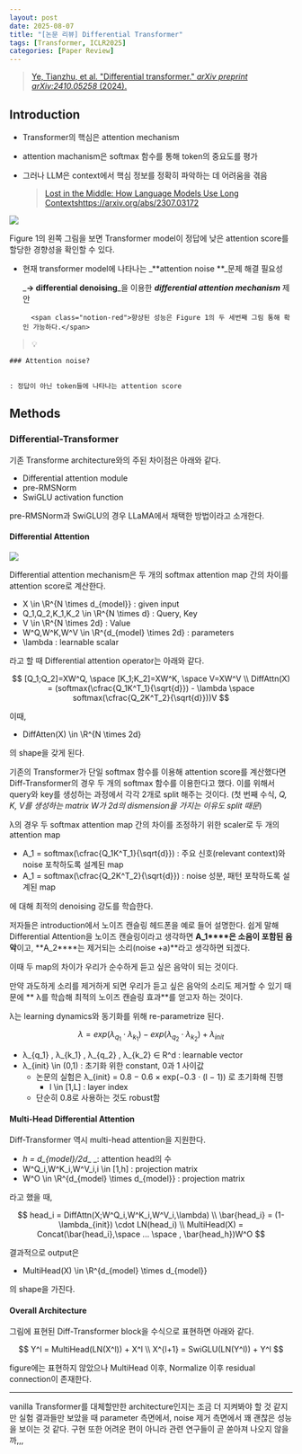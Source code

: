 ```yaml
---
layout: post
date: 2025-08-07
title: "[논문 리뷰] Differential Transformer"
tags: [Transformer, ICLR2025]
categories: [Paper Review]
---
```


> [Ye, Tianzhu, et al. "Differential transformer." ](https://arxiv.org/abs/2410.05258)[_arXiv preprint arXiv:2410.05258_](https://arxiv.org/abs/2410.05258)[ (2024).](https://arxiv.org/abs/2410.05258)



## Introduction

- Transformer의 핵심은 attention mechanism
- attention machanism은 softmax 함수를 통해 token의 중요도를 평가
- 그러나 LLM은 context에서 핵심 정보를 정확히 파악하는 데 어려움을 겪음

	> [Lost in the Middle: How Language Models Use Long Contextshttps://arxiv.org/abs/2307.03172](https://arxiv.org/abs/2307.03172)


![](https://prod-files-secure.s3.us-west-2.amazonaws.com/542b861c-36a8-4051-84e5-8804b6728dba/9083ea56-691a-4752-ae26-47f403431ac8/image.png?X-Amz-Algorithm=AWS4-HMAC-SHA256&X-Amz-Content-Sha256=UNSIGNED-PAYLOAD&X-Amz-Credential=ASIAZI2LB466Y4HQZMJS%2F20250914%2Fus-west-2%2Fs3%2Faws4_request&X-Amz-Date=20250914T230056Z&X-Amz-Expires=3600&X-Amz-Security-Token=IQoJb3JpZ2luX2VjEO7%2F%2F%2F%2F%2F%2F%2F%2F%2F%2FwEaCXVzLXdlc3QtMiJIMEYCIQCauU2O9tGeD6ih2NcDZzMaxKfFu4ENPu2uXjTsJDqE3AIhAJ3aRM3yttIZOORsSjnBDjxxEkHnqYGWj4Mz88X9GGSfKv8DCGcQABoMNjM3NDIzMTgzODA1Igx8ohrCQqAxfmOmXU4q3APCdcLVbs6DOqLVKkPhOX7ioqN9pyb7KBxsZcMWIJ9KuGmoUmFUwNGfwXd%2Bd18u37XzerffvJwY78bxwHxtZo1Fs%2Bg0J2s5XhphpjC7x3AxMusFHF28tepnMF%2B4f%2Bu9DwzLTk5KNLGOXa9m%2BGFj1%2BAFphXc4KWM1k7%2FlQH7gGG4vQ4I7UyuvMI%2ByyFEHiyFwoLj8UgqmsF6L6rq8Wr0dTxIuu0WhuiYaosAdw3R6Wj5lKAj7UngcMIRf%2FpLYgXstq4m2jThHQf3DNOldHof9KOhZ2ECOD2p0gR27xg17n2dc9mW97LCCOMrOXLQcwDHTB4Ox9uYYsXutiF535Rb0VcXUX5JaHVgfh7zuIoo4ngLKO8Ck2NmDgKfr%2BlUhHt%2BqlehIKp41FyG7Lh3g4eMCaMDfs5OYVV5l%2BBAN7X5gFJQBI8KZnEEdrI5lBXUfwUK3FyMu1RMFyELYDXNN8ylMgZrMCvv5esl%2BoUR6eIXPHOTszjouYsbtBC13NIb1MBeaCCH5H%2FkH7ujYSZ8XQMU%2FnOrq7u%2FJOkIIHAm8kM8WuEAfwTI4FNeumj48zS3Z2dWd4fx3OL7A9AjvZEHCNcpEjOlDVBW%2BOnHHMsdMfQyOfjL%2B%2BpOxFLVnhtip95UWzC58ZzGBjqkAbUseHU%2FbwhURWEqMwEnZ6LFc%2FcSYuGvPGwuPigGDHpGJkmsHVz4RadfI3Hn3RHcnfeGhdvnO6HiCc0DvQPhBmB0RtXA6Zh9XZ3ve%2B1gTjJa5jZ0UTe8on4ggowztgpVmOowFl4p7%2FfqfXRNefF0TRPr3t50JeGyV4NsiuKM16ZE8rLmrru8BjKXg2U9dVbVkCgPnpeg%2FEZAiYlwt%2FH0sd9gWft6&X-Amz-Signature=87e8912df8f303b10870a3e4049decba75a8d2f17531bd778344ec91624f7215&X-Amz-SignedHeaders=host&x-amz-checksum-mode=ENABLED&x-id=GetObject)


Figure 1의 왼쪽 그림을 보면 Transformer model이 정답에 낮은 attention score를 할당한 경향성을 확인할 수 있다.

- 현재 transformer model에 나타나는 _**attention noise **_문제 해결 필요성

	_**→ differential denoising**_을 이용한 _**differential attention mechanism**_ 제안


		<span class="notion-red">향상된 성능은 Figure 1의 두 세번째 그림 통해 확인 가능하다.</span>


> 💡 


	### Attention noise?


	: 정답이 아닌 token들에 나타나는 attention score



## Methods



### Differential-Transformer


기존 Transforme architecture와의 주된 차이점은 아래와 같다.

- Differential attention module
- pre-RMSNorm
- SwiGLU activation function

pre-RMSNorm과 SwiGLU의 경우 LLaMA에서 채택한 방법이라고 소개한다.



#### Differential Attention


![](https://prod-files-secure.s3.us-west-2.amazonaws.com/542b861c-36a8-4051-84e5-8804b6728dba/116d70b2-1963-4810-9167-f4c7d8a06e8f/image.png?X-Amz-Algorithm=AWS4-HMAC-SHA256&X-Amz-Content-Sha256=UNSIGNED-PAYLOAD&X-Amz-Credential=ASIAZI2LB466Y4HQZMJS%2F20250914%2Fus-west-2%2Fs3%2Faws4_request&X-Amz-Date=20250914T230056Z&X-Amz-Expires=3600&X-Amz-Security-Token=IQoJb3JpZ2luX2VjEO7%2F%2F%2F%2F%2F%2F%2F%2F%2F%2FwEaCXVzLXdlc3QtMiJIMEYCIQCauU2O9tGeD6ih2NcDZzMaxKfFu4ENPu2uXjTsJDqE3AIhAJ3aRM3yttIZOORsSjnBDjxxEkHnqYGWj4Mz88X9GGSfKv8DCGcQABoMNjM3NDIzMTgzODA1Igx8ohrCQqAxfmOmXU4q3APCdcLVbs6DOqLVKkPhOX7ioqN9pyb7KBxsZcMWIJ9KuGmoUmFUwNGfwXd%2Bd18u37XzerffvJwY78bxwHxtZo1Fs%2Bg0J2s5XhphpjC7x3AxMusFHF28tepnMF%2B4f%2Bu9DwzLTk5KNLGOXa9m%2BGFj1%2BAFphXc4KWM1k7%2FlQH7gGG4vQ4I7UyuvMI%2ByyFEHiyFwoLj8UgqmsF6L6rq8Wr0dTxIuu0WhuiYaosAdw3R6Wj5lKAj7UngcMIRf%2FpLYgXstq4m2jThHQf3DNOldHof9KOhZ2ECOD2p0gR27xg17n2dc9mW97LCCOMrOXLQcwDHTB4Ox9uYYsXutiF535Rb0VcXUX5JaHVgfh7zuIoo4ngLKO8Ck2NmDgKfr%2BlUhHt%2BqlehIKp41FyG7Lh3g4eMCaMDfs5OYVV5l%2BBAN7X5gFJQBI8KZnEEdrI5lBXUfwUK3FyMu1RMFyELYDXNN8ylMgZrMCvv5esl%2BoUR6eIXPHOTszjouYsbtBC13NIb1MBeaCCH5H%2FkH7ujYSZ8XQMU%2FnOrq7u%2FJOkIIHAm8kM8WuEAfwTI4FNeumj48zS3Z2dWd4fx3OL7A9AjvZEHCNcpEjOlDVBW%2BOnHHMsdMfQyOfjL%2B%2BpOxFLVnhtip95UWzC58ZzGBjqkAbUseHU%2FbwhURWEqMwEnZ6LFc%2FcSYuGvPGwuPigGDHpGJkmsHVz4RadfI3Hn3RHcnfeGhdvnO6HiCc0DvQPhBmB0RtXA6Zh9XZ3ve%2B1gTjJa5jZ0UTe8on4ggowztgpVmOowFl4p7%2FfqfXRNefF0TRPr3t50JeGyV4NsiuKM16ZE8rLmrru8BjKXg2U9dVbVkCgPnpeg%2FEZAiYlwt%2FH0sd9gWft6&X-Amz-Signature=82313a804ecee2475fd287678beeebd16c0e52efcd0277cf012319c803c1382d&X-Amz-SignedHeaders=host&x-amz-checksum-mode=ENABLED&x-id=GetObject)


Differential attention mechanism은 두 개의 softmax attention map 간의 차이를 attention score로 계산한다.

- X \in \R^{N \times d\_{model}} : given input
- Q\_1,Q\_2,K\_1,K\_2 \in \R^{N \times d} : Query, Key
- V \in \R^{N \times 2d} : Value
- W^Q,W^K,W^V \in \R^{d\_{model} \times 2d} : parameters
- \lambda : learnable scalar

라고 할 때 Differential attention operator는 아래와 같다.


$$
[Q_1;Q_2]=XW^Q, \space [K_1;K_2]=XW^K, \space V=XW^V \\
DiffAttn(X) = (softmax(\cfrac{Q_1K^T_1}{\sqrt{d}}) - \lambda \space softmax(\cfrac{Q_2K^T_2}{\sqrt{d}}))V
$$


이때,

- DiffAtten(X) \in \R^{N \times 2d}

의 shape을 갖게 된다.


기존의 Transformer가 단일 softmax 함수를 이용해 attention score를 계산했다면 Diff-Transformer의 경우 두 개의 softmax 함수를 이용한다고 했다. 이를 위해서 query와 key를 생성하는 과정에서 각각 2개로 split 해주는 것이다. <span class="notion-red">(첫 번째 수식, </span><span class="notion-red">_Q, K, V를 생성하는 matrix W가 2d의 dismension을 가지는 이유도 split 때문_</span><span class="notion-red">)</span>


 λ의 경우 두 softmax attention map 간의 차이를 조정하기 위한 scaler로 두 개의 attention map

- A\_1 = softmax(\cfrac{Q\_1K^T\_1}{\sqrt{d}}) : 주요 신호(relevant context)와 noise 포착하도록 설계된 map
- A\_1 = softmax(\cfrac{Q\_2K^T\_2}{\sqrt{d}}) : noise 성분, 패턴 포착하도록 설계된 map 

에 대해 최적의 denoising 강도를 학습한다.


저자들은 introduction에서 노이즈 캔슬링 헤드폰을 예로 들어 설명한다. 쉽게 말해 Differential Attention을 노이즈 캔슬링이라고 생각하면 **A\_1****은 소음이 포함된 음악**이고, **A\_2****는 제거되는 소리(noise +a)**라고 생각하면 되겠다. 


이때 두 map의 차이가 우리가 순수하게 듣고 싶은 음악이 되는 것이다. 


만약 과도하게 소리를 제거하게 되면 우리가 듣고 싶은 음악의 소리도 제거할 수 있기 때문에 ** λ를 학습해 최적의 노이즈 캔슬링 효과**를 얻고자 하는 것이다.


λ는 learning dynamics와 동기화를 위해 re-parametrize 된다.


$$
\lambda = exp(\lambda_{q_1} \cdot \lambda_{k_1}) - exp(\lambda_{q_2} \cdot \lambda_{k_2}) + \lambda_{init}
$$

- λ\_{q\_1} , λ\_{k\_1} , λ\_{q\_2} , λ\_{k\_2} ∈ R^d : learnable vector
- λ\_{init} \in (0,1) : 초기화 위한 constant, 0과 1 사이값
	- 논문의 실험은 λ\_{init} = 0.8 − 0.6 × exp(−0.3 · (l − 1)) 로 초기화해 진행
		- l \in [1,L] : layer index
	- 단순히 0.8로 사용하는 것도 robust함


#### **Multi-Head Differential Attention**


Diff-Transformer 역시 multi-head attention을 지원한다.

- _h = d\_{model}/2d__ _: attention head의 수
- W^Q\_i,W^K\_i,W^V\_i,i \in [1,h] : projection matrix
- W^O \in \R^{d\_{model} \times d\_{model}} : projection matrix

라고 했을 때,


$$
head_i = DiffAttn(X;W^Q_i,W^K_i,W^V_i,\lambda) \\
\bar{head_i} = (1-\lambda_{init}) \cdot LN(head_i) \\
MultiHead(X) = Concat(\bar{head_i},\space ... \space , \bar{head_h})W^O
$$


결과적으로 output은

- MultiHead(X) \in \R^{d\_{model} \times d\_{model}}

의 shape을 가진다.



#### Overall Architecture


그림에 표현된 Diff-Transformer block을 수식으로 표현하면 아래와 같다.


$$
Y^l = MultiHead(LN(X^l)) + X^l \\
X^{l+1} = SwiGLU(LN(Y^l)) + Y^l
$$


figure에는 표현하지 않았으나 MultiHead 이후, Normalize 이후 residual connection이 존재한다.


---


vanilla Transformer를 대체할만한 architecture인지는 조금 더 지켜봐야 할 것 같지만 실험 결과들만 보았을 때 parameter 측면에서, noise 제거 측면에서 꽤 괜찮은 성능을 보이는 것 같다. 구현 또한 어려운 편이 아니라 관련 연구들이 곧 쏟아져 나오지 않을까,,,

